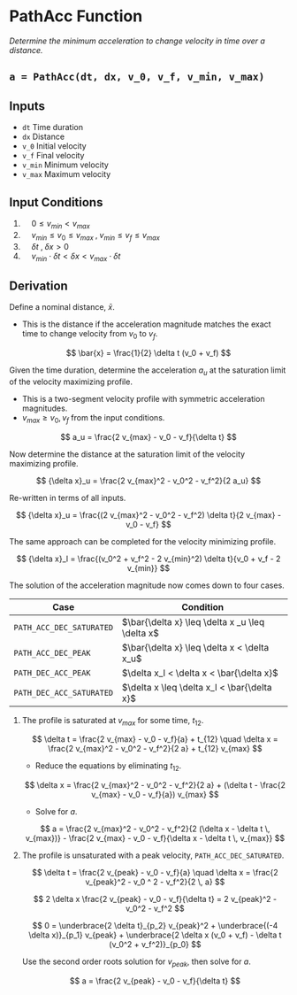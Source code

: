 # PathAcc Function

*Determine the minimum acceleration to change velocity in time over a distance.*

## `a = PathAcc(dt, dx, v_0, v_f, v_min, v_max)`


## Inputs

- `dt` Time duration
- `dx` Distance
- `v_0` Initial velocity
- `v_f` Final velocity
- `v_min` Minimum velocity
- `v_max` Maximum velocity

## Input Conditions

1. $\quad 0 \leq v_{min} < v_{max}$
2. $\quad v_{min} \leq v_0 \leq v_{max} \;,\; v_{min} \leq v_f \leq v_{max}$
3. $\quad \delta t \;,\; \delta x > 0$
4. $\quad v_{min} \cdot \delta t < \delta x < v_{max} \cdot \delta t$

## Derivation

Define a nominal distance, $\bar{x}$. 

- This is the distance if the acceleration magnitude matches the exact time to change velocity from $v_0$ to $v_f$.

$$
\bar{x} = \frac{1}{2} \delta t (v_0 + v_f)
$$

Given the time duration, determine the acceleration $a_u$ at the saturation limit of the velocity maximizing profile. 

- This is a two-segment velocity profile with symmetric acceleration magnitudes.
- $v_{max} \geq v_0, v_f$ from the input conditions.

$$
a_u = \frac{2 v_{max} - v_0 - v_f}{\delta t}
$$

Now determine the distance at the saturation limit of the velocity maximizing profile. 

$$
{\delta x}_u = \frac{2 v_{max}^2 - v_0^2 - v_f^2}{2 a_u}
$$

Re-written in terms of all inputs.

$$
{\delta x}_u = \frac{(2 v_{max}^2 - v_0^2 - v_f^2) \delta t}{2 v_{max} - v_0 - v_f}
$$

The same approach can be completed for the velocity minimizing profile.

$$
{\delta x}_l = \frac{(v_0^2 + v_f^2 - 2 v_{min}^2) \delta t}{v_0 + v_f - 2 v_{min}}
$$

The solution of the acceleration magnitude now comes down to four cases.

Case | Condition
-----|----------
`PATH_ACC_DEC_SATURATED` | $\bar{\delta x} \leq \delta x _u \leq \delta x$
`PATH_ACC_DEC_PEAK` | $\bar{\delta x} \leq \delta x < \delta x_u$
`PATH_DEC_ACC_PEAK` | $\delta x_l < \delta x < \bar{\delta x}$
`PATH_DEC_ACC_SATURATED` | $\delta x \leq \delta x_l < \bar{\delta x}$

1. The profile is saturated at $v_{max}$ for some time, $t_{12}$.

	$$
	\delta t = \frac{2 v_{max} - v_0 - v_f}{a} + t_{12} \quad \delta x = \frac{2 v_{max}^2 - v_0^2 - v_f^2}{2 a} + t_{12} v_{max}
	$$

	- Reduce the equations by eliminating $t_{12}$.

	$$
	\delta x = \frac{2 v_{max}^2 - v_0^2 - v_f^2}{2 a} + (\delta t - \frac{2 v_{max} - v_0 - v_f}{a}) v_{max}
	$$

	- Solve for $a$.

	$$
	a = \frac{2 v_{max}^2 - v_0^2 - v_f^2}{2 (\delta x - \delta t \, v_{max})} - \frac{2 v_{max} - v_0 - v_f}{\delta x - \delta t \, v_{max}}
	$$
	
2. The profile is unsaturated with a peak velocity, `PATH_ACC_DEC_SATURATED`.

	$$
	\delta t = \frac{2 v_{peak} - v_0 - v_f}{a} \quad \delta x = \frac{2 v_{peak}^2 - v_0 ^ 2 - v_f^2}{2 \, a}
	$$
	
	$$
	2 \delta x \frac{2 v_{peak} - v_0 - v_f}{\delta t} = 2 v_{peak}^2 - v_0^2 - v_f^2
	$$
	
	$$
	0 = \underbrace{2 \delta t}_{p_2} v_{peak}^2 + \underbrace{(-4 \delta x)}_{p_1} v_{peak} + \underbrace{2 \delta x (v_0 + v_f) - \delta t (v_0^2 + v_f^2)}_{p_0}
	$$
	
	Use the second order roots solution for $v_{peak}$, then solve for $a$.
	
	$$
	a = \frac{2 v_{peak} - v_0 - v_f}{\delta t}
	$$